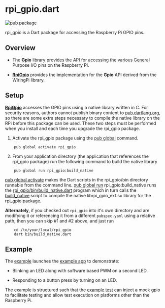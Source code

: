 # rpi_gpio.dart

[![pub package](https://img.shields.io/pub/v/rpi_gpio.svg)](https://pub.dartlang.org/packages/rpi_gpio)

rpi_gpio is a Dart package for accessing the Raspberry Pi GPIO pins.

## Overview

 * The [__Gpio__](lib/gpio.dart) library provides the API
   for accessing the various General Purpose I/O pins on the Raspberry Pi.

 * [__RpiGpio__](lib/rpi_gpio.dart) provides the implementation
   for the __Gpio__ API derived from the WiringPi library.

## Setup

[__RpiGpio__](lib/rpi_gpio.dart) accesses the GPIO pins using a native library written in C.
For security reasons, authors cannot publish binary content
to [pub.dartlang.org](https://pub.dartlang.org/), so there are some extra
steps necessary to compile the native library on the RPi before this package
can be used. These two steps must be performed when you install and each time
you upgrade the rpi_gpio package.

1) Activate the rpi_gpio package using the
[pub global](https://www.dartlang.org/tools/pub/cmd/pub-global.html) command.
```
    pub global activate rpi_gpio
```

2) From your application directory (the application that references
the rpi_gpio package) run the following command to build the native library
```
    pub global run rpi_gpio:build_native
```

[pub global activate](https://www.dartlang.org/tools/pub/cmd/pub-global.html#activating-a-package)
makes the Dart scripts in the rpi_gpio/bin directory runnable
from the command line.
[pub global run](https://www.dartlang.org/tools/pub/cmd/pub-global.html#running-a-script)
rpi_gpio:build_native runs the [rpi_gpio/bin/build_native.dart](bin/build_native.dart)
program which in turn calls the [build_native](lib/src/native/build_native) script
to compile the native librpi_gpio_ext.so library for the rpi_gpio package.

**Alternately**, if you checked out `rpi_gpio` into it's own directory
and are modifying it or referencing it from a different `pubspec.yaml` using a relative path,
then you can skip #1 and #2 above, and just run
```
    cd /to/your/local/rpi_gpio
    dart bin/build_native.dart
```

## Example

The [example](example/example.dart) launches the [example app](example/example_app.dart)
to demonstrate:

 * Blinking an LED along with software based PWM on a second LED.

 * Responding to a button press by turning on an LED.

The example is structured such that the [example test](test/example_test.dart)
can inject a mock gpio to facilitate testing and allow test execution on platforms
other than the Raspberry Pi.

